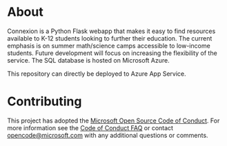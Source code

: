 # About

Connexion is a Python Flask webapp that makes it easy to find resources available to K-12 students looking to further their education. The current emphasis is on summer math/science camps accessible to low-income students. Future development will focus on increasing the flexibility of the service. The SQL database is hosted on Microsoft Azure. 

This repository can directly be deployed to Azure App Service.

# Contributing

This project has adopted the [Microsoft Open Source Code of Conduct](https://opensource.microsoft.com/codeofconduct/). For more information see the [Code of Conduct FAQ](https://opensource.microsoft.com/codeofconduct/faq/) or contact [opencode@microsoft.com](mailto:opencode@microsoft.com) with any additional questions or comments.
